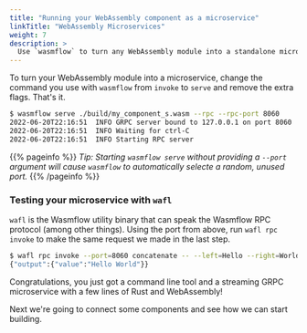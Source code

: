 ```yaml
---
title: "Running your WebAssembly component as a microservice"
linkTitle: "WebAssembly Microservices"
weight: 7
description: >
  Use `wasmflow` to turn any WebAssembly module into a standalone microservice.
---
```


To turn your WebAssembly module into a microservice, change the command you use with `wasmflow` from `invoke` to `serve` and remove the extra flags. That's it.

```sh
$ wasmflow serve ./build/my_component_s.wasm --rpc --rpc-port 8060
2022-06-20T22:16:51  INFO GRPC server bound to 127.0.0.1 on port 8060
2022-06-20T22:16:51  INFO Waiting for ctrl-C
2022-06-20T22:16:51  INFO Starting RPC server
```

{{% pageinfo %}}
_Tip: Starting `wasmflow serve` without providing a `--port` argument will cause `wasmflow` to automatically selecte a random, unused port._
{{% /pageinfo %}}

### Testing your microservice with `wafl`

`wafl` is the Wasmflow utility binary that can speak the Wasmflow RPC protocol (among other things). Using the port from above, run `wafl rpc invoke` to make the same request we made in the last step.

```sh
$ wafl rpc invoke --port=8060 concatenate -- --left=Hello --right=World
{"output":{"value":"Hello World"}}
```

Congratulations, you just got a command line tool and a streaming GRPC microservice with a few lines of Rust and WebAssembly!

Next we're going to connect some components and see how we can start building.
